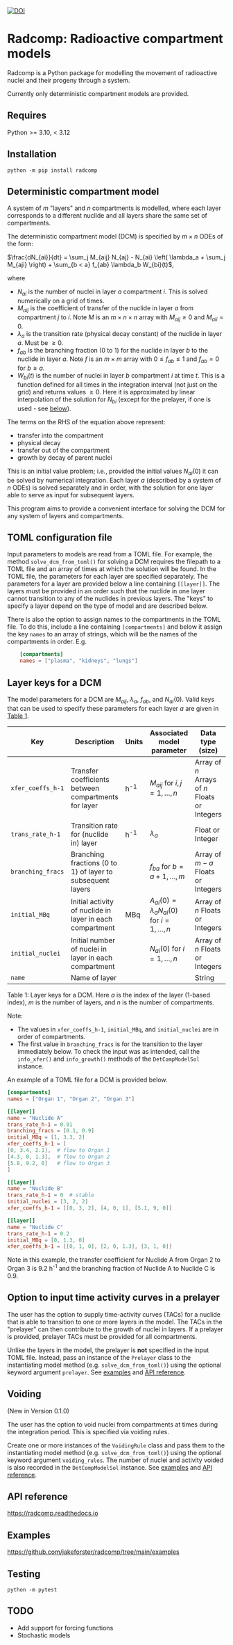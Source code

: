 [![DOI](https://zenodo.org/badge/634282475.svg)](https://zenodo.org/badge/latestdoi/634282475)

# Radcomp: Radioactive compartment models

Radcomp is a Python package for modelling the movement of radioactive nuclei and their progeny through a system. 

Currently only deterministic compartment models are provided. 

<!---TOC--->

## Requires

Python >= 3.10, < 3.12

## Installation

    python -m pip install radcomp

## Deterministic compartment model

A system of $m$ "layers" and $n$ compartments is modelled, where each layer corresponds to a different nuclide and all layers share the same set of compartments. 

The deterministic compartment model (DCM) is specified by $m \times n$ ODEs of the form:

$\frac{dN_{ai}}{dt} = \sum_j M_{aij} N_{aj} - N_{ai} \left( \lambda_a + \sum_j M_{aji}  \right) + \sum_{b < a} f_{ab} \lambda_b W_{bi}(t)$,

where
+ $N_{ai}$ is the number of nuclei in layer $a$ compartment $i$. This is solved numerically on a grid of times. 
+ $M_{aij}$ is the coefficient of transfer of the nuclide in layer $a$ from compartment $j$ to $i$. Note $M$ is an $m \times n \times n$ array with $M_{aij} \geq 0$ and $M_{aii} = 0$.
+ $\lambda_a$ is the transition rate (physical decay constant) of the nuclide in layer $a$. Must be $\geq 0$.
+ $f_{ab}$ is the branching fraction (0 to 1) for the nuclide in layer $b$ to the nuclide in layer $a$. Note $f$ is an $m \times m$ array with $0 \leq f_{ab} \leq 1$ and $f_{ab} = 0$ for $b \geq a$.
+ $W_{bi}(t)$ is the number of nuclei in layer $b$ compartment $i$ at time $t$. This is a function defined for all times in the integration interval (not just on the grid) and returns values $\geq 0$. Here it is approximated by linear interpolation of the solution for $N_{bi}$ (except for the prelayer, if one is used - see [below](#option-to-input-time-activity-curves-in-a-prelayer)).

The terms on the RHS of the equation above represent:
+ transfer into the compartment 
+ physical decay
+ transfer out of the compartment
+ growth by decay of parent nuclei

This is an initial value problem; i.e., provided the initial values $N_{ai}(0)$ it can be solved by numerical integration. 
Each layer $a$ (described by a system of $n$ ODEs) is solved separately and in order, with the solution for one layer able to serve as input for subsequent layers. 

This program aims to provide a convenient interface for solving the DCM for any system of layers and compartments.

## TOML configuration file

Input parameters to models are read from a TOML file. 
For example, the method `solve_dcm_from_toml()` for solving a DCM requires the filepath to a TOML file and an array of times at which the solution will be found.
In the TOML file, the parameters for each layer are specified separately.
The parameters for a layer are provided below a line containing `[[layer]]`. 
The layers must be provided in an order such that the nuclide in one layer cannot transition to any of the nuclides in previous layers. 
The "keys" to specify a layer depend on the type of model and are described below.

There is also the option to assign names to the compartments in the TOML file. 
To do this, include a line containing `[compartments]` and below it assign the key `names` to an array of strings, which will be the names of the compartments in order.
E.g. 

``` toml
    [compartments]
    names = ["plasma", "kidneys", "lungs"]
```

## Layer keys for a DCM

The model parameters for a DCM are $M_{aij}$, $\lambda_a$, $f_{ab}$, and $N_{ai}(0)$.
Valid keys that can be used to specify these parameters for each layer $a$ are given in [Table 1](#table-dcm-layer-keys).

<a name="table-dcm-layer-keys"></a>

| Key               | Description                                                | Units          | Associated model parameter                           | Data type (size)                              | Required?                                                    |
|-------------------|------------------------------------------------------------|----------------|------------------------------------------------------|-----------------------------------------------|--------------------------------------------------------------|
| `xfer_coeffs_h-1` | Transfer coefficients between compartments for layer       | h<sup>-1</sup> | $M_{aij}$ for $i,j = 1,\ldots,n$                     | Array of $n$ Arrays of $n$ Floats or Integers | If $n > 1$ (else ignored)                                    |
| `trans_rate_h-1`  | Transition rate for (nuclide in) layer                     | h<sup>-1</sup> | $\lambda_a$                                          | Float or Integer                              | Yes                                                          |
| `branching_fracs` | Branching fractions (0 to 1) of layer to subsequent layers |                | $f_{ba}$ for $b = a+1,\ldots, m$                     | Array of $m-a$ Floats or Integers             | If $m-a \geq 1$ and `trans_rate_h-1` $\neq 0$ (else ignored) |
| `initial_MBq`     | Initial activity of nuclide in layer in each compartment   | MBq            | $A_{ai}(0) = \lambda_a N_{ai}(0)$ for $i=1,\ldots,n$ | Array of $n$ Floats or Integers               | If `trans_rate_h-1` $\neq 0$ (else ignored)                  |
| `initial_nuclei`  | Initial number of nuclei in layer in each compartment      |                | $N_{ai}(0)$ for $i=1,\ldots,n$                       | Array of $n$ Floats or Integers               | If `trans_rate_h-1` $= 0$ (else ignored)                     |
| `name`            | Name of layer                                              |                |                                                      | String                                        | No                                                           |

Table 1: Layer keys for a DCM. Here $a$ is the index of the layer (1-based index), $m$ is the number of layers, and $n$ is the number of compartments.

Note:
+ The values in `xfer_coeffs_h-1`, `initial_MBq`, and `initial_nuclei` are in order of compartments.
+ The first value in `branching_fracs` is for the transition to the layer immediately below. 
To check the input was as intended, call the `info_xfer()` and `info_growth()` methods of the `DetCompModelSol` instance.

An example of a TOML file for a DCM is provided below. 

``` toml
[compartments]
names = ["Organ 1", "Organ 2", "Organ 3"]

[[layer]]
name = "Nuclide A"
trans_rate_h-1 = 0.91
branching_fracs = [0.1, 0.9]
initial_MBq = [1, 3.3, 2]
xfer_coeffs_h-1 = [
[0, 3.4, 2.1],  # flow to Organ 1
[4.3, 0, 1.3],  # flow to Organ 2
[5.8, 9.2, 0]   # flow to Organ 3
]

[[layer]]
name = "Nuclide B"
trans_rate_h-1 = 0  # stable
initial_nuclei = [3, 2, 2]
xfer_coeffs_h-1 = [[0, 3, 2], [4, 0, 1], [5.1, 9, 0]]

[[layer]]
name = "Nuclide C"
trans_rate_h-1 = 0.2
initial_MBq = [0, 1.3, 0]
xfer_coeffs_h-1 = [[0, 1, 0], [2, 0, 1.3], [3, 1, 0]]
```

Note in this example, the transfer coefficient for Nuclide A from Organ 2 to Organ 3 is 9.2 h<sup>-1</sup> and the branching fraction of Nuclide A to Nuclide C is 0.9.


## Option to input time activity curves in a prelayer

The user has the option to supply time-activity curves (TACs) for a nuclide that is able to transition to one or more layers in the model. 
The TACs in the "prelayer" can then contribute to the growth of nuclei in layers. 
If a prelayer is provided, prelayer TACs must be provided for all compartments. 

Unlike the layers in the model, the prelayer is **not** specified in the input TOML file. 
Instead, pass an instance of the `Prelayer` class to the instantiating model method (e.g. `solve_dcm_from_toml()`) using the optional keyword argument `prelayer`.
See [examples](#examples) and [API reference](#api-reference).


## Voiding
(New in Version 0.1.0)

The user has the option to void nuclei from compartments at times during the integration period.
This is specified via voiding rules.

Create one or more instances of the `VoidingRule` class and pass them to the instantiating model method (e.g. `solve_dcm_from_toml()`) using the optional keyword argument `voiding_rules`.
The number of nuclei and activity voided is also recorded in the `DetCompModelSol` instance.
See [examples](#examples) and [API reference](#api-reference).


## API reference

https://radcomp.readthedocs.io

## Examples

https://github.com/jakeforster/radcomp/tree/main/examples

## Testing

    python -m pytest

## TODO

- Add support for forcing functions
- Stochastic models 


